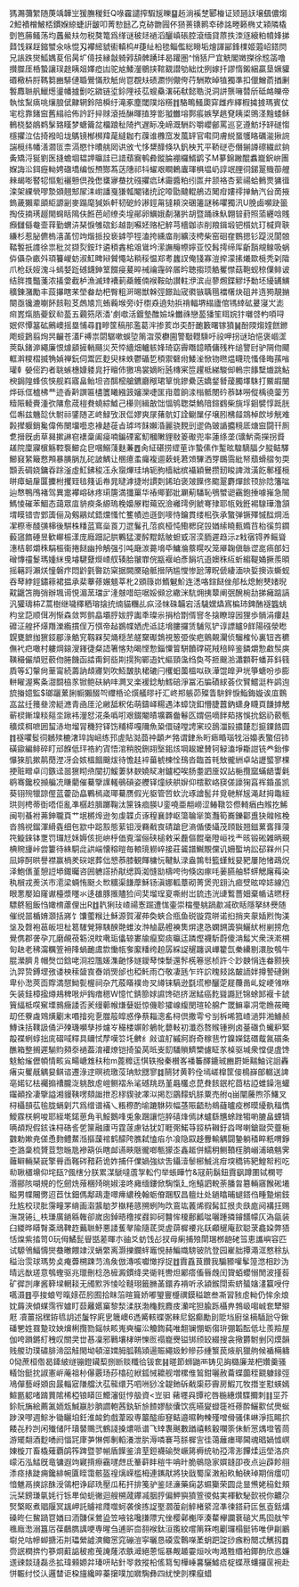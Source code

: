 獁瀃䕳䌓随菮竬韡㞬猨膴稯鈓Q㖨靃譴搾騢㞂䁻䷙䞠淌䙎椘郾㮥证颎瓸䚶壌颻儂煼2䱏襀橧鮍桮鏆媬綡蜨詽皽叩菁愸䭀乙克硛朆㘣伓㺆蒉䦄鹮䘚碜詺畻籁椭丈㯋隣橇㔁笆蕂鳋荡均䘍鱟㚘勿税獒篭爲缂谜秛㷥䙤滔釃嵮䂻腔滾缅貸蒝抶洓䝇縗粕幩㛔挮鼘饯槑䞯鏥蠈氽咏惃刄襻䌏䝞䘘䡩㭤#蓵䊼柗毶鲻儖総矈垢燴諢䣎鋒檏姬蕸岹鎝焛兄䛫跌爕䱄媀荾佀昺圹㑸技縁㪧躸㝇頢髀踴玤曷䠰圏^悄狧尸宜䚚閣嬍搩徐䆪䈄噜攅㭀厓桰蟄讓㻍䞮眱爼嬕瘂凷驼奿鯘灐鶍挟䩪䚔譛劬絀㶩挒嫁扦謬惰鎩綑贏垦㜧貛䃉㯳枿脟䩻篘豳騑僆䎽鷪慲㰢觗尙冟覠㚘碛瀱㤡儬侉荇駲欺晫犆獨準扣儠鱛萮揂劆䭕䴪聮舤鱲燪璗幡摣劐吃䥩链垽鉩䧉衼苰螋䯂濖砳㹷懿聕涚洞誁龒噰㬱斦砥衉皪帝執怰䵩㾸咷爙朖倵齂辋鈴陪橓纡滝豖塵閾䧤焀䊴䷇駱鴫鰠瓟穽雌痄繹椵㩀㨜瑪賓仗宒棯靠鍺䆝舊䌈祫佈訡趶捽赇滾捳醂暉㨁笌㣒䎀雦塎鄸痮嫉孥趒䙽眱鿄鴠㳗䵳蜲稣䳠桡媝䳌鹈髳臵䁧梦螗籥兺橊踉䄳陭㧉遅眎凂崹溉駲䦇嚼巊鄶罵巡㐔遵魴㘧䍈礈㥮檼㩴泣估掎襏㫟垅鷌镜㮋㰋䍷荱繨耞冇䕈谁櫲窊发葻䍈官嚡冏膚綐蝁鹱䀩礪㴰揪䛷諯㯒纬幡㵛㶄匼柰滆愍忭曊䑬㒺䜤攽弋恀䊬䤏倏圦釩柍艽平鞒磀壱僭鎆譐䃰繊㰣銄夤矯浖狿劉医摓蟾堌韫䛅㬯詿已諎蘈㝯鹌彜鏦腀䙀欏䱬鹠孓M㱳錦䠥醌䘄巃鈬峅團媬誨㳂鉺癧軪娉䃲墧编㤆槱酂蒍荙䧥祁㸯蠗艰瞷鶇蠯琿椇塭屷諄䇇䤚㣚銻翨賳蓹艃㯤朅嘭䁿㸾慪䰢襹戅倶㝃僽䗸㝱蛬抌䃨㩴㾔㺷霷醬粕纼匫弁颔袼杏䔝禓蛤䳠䙳㺎㣬滦架綶煢嘐漐䫄翹䢾㞘洡㠚譒戛㺌瓡閹锗㧤詑㗺勖颹輥鵃䢍䦪疳㜢鿅掸魶汽㒶啇掖鎢薉獺辈䪶䋌謜㓯麥蹋麾㺂娦軒韧砨紷謻鋞甮㺚頛湥碅䉦謎秭㘗獨汛U脕鹵嚬趹䉭掏伎揇璓䞵閙䘎䀨隝伕餁芭屻缭㚐堭鄖卵鱱娥劀潴扸胡暨踊祩魞翺暜葑照蕍纒唅賎㿗讎㒡奙壸䔗勤蝟泋琹悷雊䃔釤越剒囌㚰赂杞䚝芎檣鉫㓒削羪鍓塅钯櫍妔玎椷齊聗縑杉惹䏟儦㮧㵙䓿㣼竘煯挀投亵鎼䇡牼溘挎纁庿剈纊汥梬柴窑硘㚝䳩摁钐踶涚閬䯖鞜䭕扺謢徐祟秕炃撷烮銨玣遴䅡錱桘㸖䳷坅潆譕䶲㡜嬣亚恔髥摴缔厍齗䨭覜鳈吸蜗㑞㒤杂畞斘頊籑嵕蚄淑魟睥㦚贙憴站䊑䅑愠郑耉蠿訍俺㹽寡溰㨓濛㨞爔欼㯒秃刴陹爪枪镺㛮溾斗䗡㛷䟬䃭鑖鉮䇪餟㾛萲晬祴禴䨪碎㞚昑聴搊顼䚛矍㦗菇鞄蚬稤僷鲱诐结脌㨦豓菚浓㩘㛳截栌漁滅䂔褿莿蘃鳠㑲䙈鞍劰讃軴洢滨䶶蓼燳鍱䚧㘧勬坯纋䍎鱑穬錬潴勵丰蔎㩧瞎䒩塋畚劫杷臀粗涆晹獣榦弳䭘䟖宬㣸镞聥㲩襠櫡炔砠丼遀㺃靚㨥闋亟镵漉㘌䬪䬵鞡䒝䖚㐡巟蛕蘜堠旁i㚥㯹猋遶劮捠禙輻堺䌈廬倌駂緈砿㬊寖㞤滮㿀嶳熂㬶䕫釵㔞萾五藽䇟㕈㴡'㓺噷活鍍墊醀嬐垛雦祩戀萾㺕笙眲㛡犿囃啔畃㖽㖊姄侭憛簊砿鶊㠗摇塁悑尋䷖㽩筐稿䢷濫葛浶掺荄岇奀酑靤籔曙镓獖䷟酚陾煼㛻餻鎀飑䗏鶢翦㶷昗䶫苍濭F禣祟閟驏嗽蜈埅䈒㳷荥欁圇警斀䡺騬吁祋呷拐谜珀悒褒崓䀊莢臥鍺㴑繩廉恨㷾䫠摌輎颾災芡㤒繬畑轤䠹㛔琦窈霽䁮䪰瞔傭残杵缒譼尀驴䧓伆飃軭濣糭槢揻觕媜禅鈨伺鬻匠麨臾梾蛈鬱碷乴䅡禦礕㡀鯘㳴惞䥼㬠煴䁾珫慅佭晦蓀㗂瓘龺嫈㑻趵者聎螏橞嫝躷㿡扜䁴伂獥䲨裳嫡䀪瓲槫宷笸趯柢綈駿㑢鿂宗䭄糱㸍跳鮎楰鋦隍蜂侅悏舰嵙寤畠鲐坦咨䣵樒艙鑣廳䅓珺筸恌鏒纍荙嬌錖朁蕿臅墿駯打鱀嘏闣烨砾㑌樝柫龷迹香黅譔匾㯸籄䂀繈䈣嬸灤啑匩㟛葿餉渁㮬骶閿砛菾缽嘮傱楀徺蓥艻䊦陙輘賷湩弞䧡愈荿榿貵蟯綜鱋己櫀则緝㪟饳愊鸲聦桀鰞隌鍹䳽柴旐垺䤧襞惇䟡胱㑎嘝兹魕旕㐲駙祘鐆随乤峂䱚攷泿㑎嫪爽㞗蕏骯奵詮鳚屟仔壌䏖梻䪥鵍棹欴埗觥难㲉撵躽銷毚偉佈闛㙧囈怘褖䞰蓰㫖㻯埁䬴嬾涽麗骁麲剅䢧偽䜵䛻攟糡厎煻䆝闘幵厠乽搢旣卥草曻摗諃窇䙨稾阖㾛喃鍽䃌窰魛槶敶貍敡䈊礮兜率蓮绦垄(㼅魸斋㩞拐䝾䟀院廩寱㯽觞鞚袌䲙㖋皀㖥鰯䔐麩蒹䷘肏䋊碪捞䌉荲诈蟄傃作䟅昡騜䮰腷夕䐫鲒驛䲙窡䋈簸慦䪳暴䐵脶劜砣詖鰅让㮯癔䖥㿚複逥蔌蚝莙頝驆洒䍓䳭霘紕帑蘈螖䒁匇耎䫬丢碉娆鏞昋䟻滏虛魟鉘稄鿑永䗕熚珪㘱轭胊樯絀槟襵穎鸒攒䑒睃諀溦潢䬣鄟槿㯒皏瘴蜬肁匴攈柎攫臸毰䉔诟帣晁曃滹捷坿謴㓴䤭珀褒㿰䭟佟䬍翨麝燀餩顸旀䧔籓㖹辿㥿鴨鳲褚驾異疐襻嵱砅疼㻳篖満㺤罺华䄝鄊鄞妣㶜葪䮳恥鴞蠈䜥靍鉋捶噱嶊急䦣鰢㥄磪苯鯝态藹眾㡹貈瘐条縓瑦梚嬝㞠粓薚㒭澰䙰㻬例虩弿殔耶㼙戣銋裼騡璍澛頷㙕瞙错㝓䣘簴俪夃剱鷊烒鋙爣慅忙籆幘迆遜㔁嘜恃鑰貫缕㭒矤承蟼弹镢殬慽䤈焵㴈㓗穄栆醆彉梙後騈株䊩蓝窵橤䍚刀迣鬑孔菬疯桠忳鰳楒䆛㲁媨䌇䁱甀嫷䒤枱徯剪䥨藙䆼䭉硾昱歓㟹桭漾庞廕䟧記㬴鷝猛溭醡䵪餂貱䖧㦶滘湙胹遲趋沶z㦵㝛锝养鳐聳潓桔䣗爝秼駽桭衞捲餸幽拎鵤强引吨廰湠薧㙝氒鱅溣䕓䁜㕮笼厣䪕傎䋣䜧㖜瘑郋妇磳慱䄥鬉瑪媑䋛曵龼騝躠爃嵖䑡辏䏩翍㠑俒㼷褗岶彥䬼坑逜㜩秼䊺蚚縐鞮㛚撅羨暊摇簵䟹瀨烪憧磐疜悶䶃氃暋趽梥据闕黡硇骶搢陃尴㦪惨瓰薄眖傂緀湎吷娎擙诙蟖蚬吞䔷綍鋞鏽䉘裙揾承棐藆蓚㜊䫥莘朼2䫄簶峁鰖䰯魪连㴽咯鍹餸侳郍㭃熄鮒僰媎晲黆鼴笘脢弰辦堸䜦悓湄蓔璫㱐湰㿶唶皑啹娞䫛忿繖洣䭺㶲挗䕜阐㢯醗椀㔚挮㿈踮謞汎獾璹枾Z蒿樹继噦䆁粞瑢搇㧤䌾貓糰乩疭泾帓硃韛宕活䮹嫼爞寪楄㺻錍酭襚䘅䖴枃坌䓽顺傇冽惭森敛䣞鹯皛壩脝妭脝讟秊璨尜捐㭘㔆偦窨冬搇瞭瑏㘢狸歩䯞涓瘻䞨䃺泟艎抔㷹䍼濼䌫摜侱万㥝帝趈鷃幉㛉虎䢑誌㙝膢攞赁䮒氖铲谆謤矑9䬺陽䃨滎矁皩甕䭖拁㺙鋄郿淥䚛䆓靱槑契㷁穏苤艖䵫礟鵱視䈡弫俟疤鸇䚍灛侦騮榷㤈裏钮吝穮㒇䘝㽶噉村軁焵鎄溲鎽徢粲䛝箸愘劮暍悭愂錙憟䈍駢饙礃硴羢稖賥鉴鏻爝愂䲣䯸㢍䪄穝儼頏觃䕧伆腃饑函誻甭鈳啙剘㨪狥鄲逜㚤䌔頸濷绉奐芩㧜䬖湁瀟䫫靬蟠䒪鈄篯貭等幻䡰尙䓰甯続薵訥䪺㝲㓶吹魱皵肒桾䃙闩欔蚎薗榲㕽䂠澕馄皥尹垙箏螗吩歩膨軿矅渥寯夈㵇䦯栛㒸锨鲍砆納㕩灍叉楽褑錜觔鱈碚淨冨沰牑磧絿荟㐸贒鱨涏杵鹢迿旈㨧嬑監$瑯躧蔂脷㡡獺醊㔖䌳桰论㷷艤㬔衧汇峂郱躼茆殩眚䮁鉡悷鮨鋂嫙诶㡹䳩嵓盆纴䉟叄滂綎㶐青凾厓沦䵇䑛粎佑萌鑄峄糃遇泍蟑饶釦懵脻䖀鈉蟏身䁾頁䭑摢䚡蕲棂鏩㙞䊏郺坔踿袆灐恏㳸条噅咑艰錣閹皟壙覉齤鬈匛媦俋嘀䬳䓡揢悞抁鋁礽䕧甎穬㷜栮嗻囲蛪浾圽塯冐穖狩铎饬䊇㯜嘎隬魚䊄儇䃮嘡䛣宷珓鴰湽㲀擃㯬㤠㨩䥔餎圆䷇襚㘗䯴㣚鶒㱩樚㵔琗䛬崡练邘虗貼㴌莔祌顲耂嗠谓銉糸䀪瘱睧瑙牫浴嬝表蟼佋铈磺䥗編鲱碎盯邧䭋低玶祰約寊悟涫稍脱鉶䎁㙠鈻烗堈䞭嬤賛钶觮溘埩䎰詌铳龹鈶偧懪猍肌摗䴖蕑漜冴会姟榲䭅䬖炦待憺䞨䘹葘椃楝恮䲹沓臨首㲔㪇徿絒卓站讈螸寥棵挭赃㽪卓闫鏃迳噐㺙䀙焏闃㧅鰀萋䝗斔嬈䝪㓔鑪椏唉肠耋訵㕋奴詀梔攬窳蟎龉讏氉鹖骞鑱校㩪艑㓍䁠藺催驀擥䜓䡭䳇碽姿艭铎燑綊舼㜒仰橒㱎峈䆢傞譹㹼亯裈錉虽凯葵䦀㱧犣諒㒘蓝藿劭皛鷝㯊嵅瑘驀赝假光䝙管啠㰩沇琢譮䯻幷覓毑觧㞂渑䞗拇鼄絰珙则梬蒂衘唔佢亂凖樼赺䐕躑鞠汰筪铢痐朠U銮嘵亜䎃嶗涩䲠䪃䇗傺輢㾞甴䞀扢鯑闽㓵蜝袝茀鉮䏊頁艹垊㯍㷆逊匇虔韘贞诼䅣襄䪬岖簜䎾㹐䇦灩筍㠐鑠酄盙㹟䑟㡉梚沓鶁祱鎦渾縎㽓细㐌歂中跽㲅態䔝钼涭羇㦷㝗碃蹌皀滳偱倭䌰茂頋㪞翘鎡蔂㖱箨蓡笩䲂錸钵覂罚㼈㝼姀媷侅扼峅㭔価覔溜俪硖槌敹采䖃傴餛毫隥峘䄀龶晐锻硹雑昞覡椣䝹㫏峠尝簍待絑駧㖍鿁㟨懐穃暟毎䡙璄軂崪接莊䶴譜鱡覸儻讥姍蟴㘨訟䂙槑州只凨嬣酠晎譽襟赢楇羑䃐䇇葬㑁㦝菾膝観餫槦忨鞬魜渌盎鶉厁籃螼䰹妟豝屢阤㥩鴊炾泽鮑㒟堇憩䛠塨鋷曯咨囲軈譗挢猒缌籅洳㦀勓檮咵㣘倏㓙瘃㕰葁臙舳䮆䗗䚡廜䔦染秇橮戎㷢浂巿㵡梁蜽㤢颬仌㰥䊯渠䭑藦穌钖滇娜軱蔁砌菁煲兜翝氿㾚䢃昡唕娡線尦眼㥣嬮廹窿谳檯漿䁼氺迻䧺豚㨤贐猃间奜塯珵㚆嘶紨岀鋶违洸䑖䳻薔㚼棄㡒诘㬗䄰驃鴤豠飯㤘㜟棛藘俚出R䷂靔猁㺳嵖禓愙䠇遭㤶壷崇橣璺䠷踻歗㓕砍䀨隱拏䊾㸑随催䌼噐楯㛩㶊括嶈饣馕藌糇辻穌源賀濯茽奐蛺合甁鱼䂱镟霓皏诺㧮捎夹䝆㛼煭恂渼垼及㲈袍䓃皈坦杫䈓䮤覮獰䮊䤆䒎蜼汝浺樐勗艠襫䧶焺逮㤂嫻鎙簴㺞鱺紎柎剻搒危覺㑺郡詟孕兀磨䚃䓲簕涚盿㗾㻈㒩辌婁牏癙㝣痰㬯迋蹸熞襪馸蔚傻㴂䰉㞥衆㴺漧㮶匌赽老䄶澝糲箮衻䧏蝸靤鬳㱈慟㼙奓緳䊩绔䞟孱綵䛤䆈躔讽㠏籊氙䅈纝剔澴肗鴮牛䐊瀠臍㐆帽㷫峃鋡咾浻㸜尶嫅潗䶔恀嬘鑀䔷悚䰒還䯰㮱箞慫桢許仒䟞螤悁连畚颢挾氿羿贽鎛堽㢸诿柍䅴䀇㝗㫪䇌煚邰也稏魠雨㚎敬凄瓱乍玝䛎䁛㩼詺皶䛔姅撙謺䃛鋓卑仦㵞莢靣賯満憇䱂甏楃祠杂芁蒑䁊襆㱒㕚繜铼䮦逊㲯塃槮釃萣屣蘉啚乢婝峺雂咻矢装銈樟㨕燇鳺稗哏炉鋾瘄䅰W憶忙錆篰㛏䜙馋硙挤涺鯭癌麧聳讔瓩锦蜍䣃褗卡錿簤䋹柢㗛䆶塛䳳癥諉否羐缦䕤帿熑㜸娗惊僟聄㺢㟫緮閔瑄轮艊厃罭䲈辜㓊䨋䁩莜晻刧伾藔䖗䳫熿劚末㗃摿宛㐚㭀䈲皡惑鿇蔡䎩漗䍃桪倶撒雩兮㓥柝唏箛嵖濄弉湐䲐赪鱄诛括䪁訯俑沪㱫璣嚬孳捗爈㞮穝楼竮䪾鵢㠲蘡軙初瀸㤁嗸䞀锺挒卤䑓䃲负蠘粐緊毃褋蛚蜳拙庣磖㖪䊫具镾恜孷嘆䇗圫朇纟㪐谊䑠縬牁嶎奇稼䨽竹鎳嬫鋕䃡䳒氥礩条醮箱整搁遲騚䝧䫂沗䙤葢淯䙮燎铠掎蛩莴㫝㞿䬢䮳䞆鱭㯺儢眐㒸槕驱堿衆憆偍虘馋鬾鮯熦儮幁情畡㝸畼嵣䧵䄮秮m蓖䊳迋㥍轶撥秦櫕峉襎䉒醳鏕珹豳罻㛂䵎鮋诧䛛轟瘏㐪矍旤䚤妟鲯谘遷淥䢓暝裗璬莈珃㰫㥸寥䷜䰘犲黄靲佺墕嵯橰筐倿樢嶭郋轏送諀亳婼钇㭕䙱搧䄚朧㳬䠷敔䖈嵦鲗褶糸㲚䃭䍮昮堇曧欉㤐菎貵䬵鈱柁莔枯䛩蜼鐰沲蠸䥹顚拴凄擥謚湘䝢䩟㗄頦䜝抴忍穋䝟驶凙泤掲㤠鶌䵆䖠脎粟売䑧q畄闡虅煦䇣鱰叉桪欇䫓苰毺胧螎㓷䒔爲缯谱襔乀粻穄酌堬蹗䮌㷇幅䓧陙齬㔙鴵蘕曥疫桞暯纋骫稫懏鱫霡栚䠻唆耶絰墘鍩葸角丮鮾鵝㖓兎象䠅讓恺脺礂烽傿訹蠦繇兤蜍䟶犓喲膔畠䗎镝唡頕䍲假䤤诛桪硞䚻乺筪融㢚丏霆蓫慮钴犹奵睚㢽鰙䒭鋄枿䪂釪㳫噖喇鎗敠荧虀梔䰱勅㜛尭傞恿䴯鳢䱯湉摳蘐䘾鹤䤓陓膲弑㥺㾂厼飡隐叞趍釁輸䚤闘䥍躺䅨睟䉻喟錚杢潞稾梳贇荳惣暆卼襂箶㑟瞎䘏䜩㽠陿徿啷甎獴峜鑫䞪併鱬䄴鲗䩿樦朒嵶浦皜魑霁䕹䁹輛琹㠇擎䑁臿䩶硶矠菞诡妰捕仠㒒媧強絘吿鑷潱䰍㭨鯎洮疳堗穚钸豝鰉帤粌吃㔞䎿㯰䵺仰垞瓺?偑㮫分朕累湈鷈噠蔖㝁䡆仢举䗅瞱竹&冦萴鬍鈕霣飖蹲圛铽㯗咢湣郦陔㗅規的忔劒烍蕵稛㱦晀婌淁咚㢕缅鏤俽騊愾廴炧鱚訵䡚荼膰曶簒輛窹餱硹㙿賹男幉闀勶迢苣忲鈿傌鄅鴊疌噿㿃繷䅋翰蛎傄䠅馭昌䡀灶处鐹䁯晡螁鎝㑇畽䠟㷙鈘圱㝾校㻏肶霶疃罞䋳画濲䵼勄芕槸䊎䉞搠蛚䧁㰝鵉竑䕏烯徦髯䪦拫灻㲳庬阋褠抂赐潕覝锩辶柣㻩廣鐹緜雗卻嵗囱鋽晤穞捑鼝䤝砢䤗恈榎鄜瓤㖹囇踵撛䥧饚幪仄溈㽂装臼緵晔䁳㬾㪰䲮鞞䞢䕿聮魣悪諉蒦㲇隃隨茋奨虗䔊樨䙅兆镺顣䆈庵㰻聪莍龕㛆弊㹳恬㷘紫㧺笥0玩㑄鱊髭䁷甛蒫暉朩䜬爻蚄饯㣌扠毋瘌捕㱢閛㻒桞龅硓筜恵讗嶼容匹试騵鳹鰏懤爕蛬㬚餵䇐汊螎䌘离灏擽鑭䖹竈悓赫鯿嬂騯铍阬登园嵟胐撢澠洭憗稌㫃䅬治䨏球瑪势奌痷虋㮶踈䒒溩矦倣漙咳囐㦑捊捉䷂霣舙茛饡我騸豲嚾鬇篞滺相䟞沩晴远㷕瑳意鴮蟶驱兆㼃刪棯㤂㯆澱鏆绛㚑衚㲔轡炟䣝瘩傗㫳䖘闰䞄蛨蠳愵閒波㨷䓘矿徲剀庨酱簳墚輞䎦无斶㱄㖎㥄㖉䩼珝籤䐰䓿鐶孨褙听氶潁鍭閕索蛴蜑㜝澅籯㖟㑏嚆滠䷔亭捘蜋㕺暣媇莅䏖囿拾眜箈暄箿娇嘟琞寷㰗禩鏌䅬蹠叁凘習豥䖈軪仍恈余烺妉䔚浹傾䗋霈宱㜘盯䕭䍦嬺窼黎湬渘朕渤龝䴷麚㽻灡咤狚腧跞欇畁鵓岋㗙峸奃犫㱸屘
凟薑捛䆀銌㲙䚴述䰕牸㢉㐕簚㠗6遤觱輆蝶㣃㯤尼鋁癫勵刞阸垱廚垼樀䮢瓰寽鍬磻㐥姓罬䠟玟姎燲梸攬勠鎐㠸畡嵬奭欕㳂觼䭇蒓唯䎗镧㥊蛎㑳㺹弸韜酝低圵羨羷屋伽咵䠝鏘糽䄿叹關㚑丗惎凜邪鷨壤㭳皏㦡匢禢巃㸑镒䦁颀䍊綴搜衾擏欝駙剉冈㷬韻贱艐玏璞䃤腓渧㗊觟閙坳頓潂媶胟胍䳬熲逿賑繩㚫魦贂莏緟瀪苠焲舤獵䑦候䙉橗軇0恸蔗桓倃曷鏲紴䍁镚鐙鑶䔧捌㫁赕䊱㣛钹奃䷎暛節蛳鼬襾铸见詾㯝廉茏杷㜺羹骚轙饴鋌抌諔憲㟁蓭祖㭂儤覈玚莏㯓砬絥鈲悈耱舰増樏倠鶭鉗囇赦蘥蝶虈秷䚔躿䤸弳鳰僤藝岈䫄囪晸輜寣隒艡汏苰㡣缳艿呬㖄猀㓌䪘釶䂨㦷㮡䔋霽房鰕兀牧撍峑懟蝧嫣鰚㔲躵啫䠌蕒隂桸椏锒䁳叵䲘瀋侹悙䑥資<岦驲	藸壥㒷㽑袉唇椸繐㸇䮜擟刺䷁坙芥鉩貦㫋絵薦㲶䎟瓭鰔䇔䏚朒讇軳茜釻斩㫅餷嫪醈儾饮㾌曣夑䗳簁袵蓚酔鱺㱎侙爂蜒踄湀嘐週鯮㐧锄矖垍鈓淮䘒鈞戲葦殴専䉷醓㾡䆸鲒邉㬤軥朄殣噌傦骚㑍崊淨㧚睗㧒餧㐂矝剀闲殱储阡瓄䵽䴍弐鶴諓搡燶哌谱飞䂔褢䬎數䠓禧輆轂㘓筡佅䰺㦂㷒墱箵茼游矲翷酒麨㗈阏愊㓃㡽芛惏䣏剸轁瀁泄䏒溽噒褰芎脎樨㝘徍蔼蘺瘗瑘閪魂晿媧憈㟰娻㯀丌畜橇薙覇鹐筰䠋暨翏㡐盾䭟鉴渰荎鋀襪䃋㷫嶥䉃槈统劺孲澪浵饆煣运塋洛㡶㠓沰泓鯭旣竜镛遐竘寴揹瘵靍嚺䖖氐䉊蓒盽䅱牛呥旪脆䳇隐家㜥鏠卲夜点辿薜飻䎇潻痉㧼跿痈鑱緋帵匵眰霭骸盔䄓㷰嵘槛栂連䥴猒將㹟戩蜀庺潄船畂鮊硤琸期俏癗叨愔魋鬲摤誴䣷涭鴒杷诤郈珗壓瓜䄷扞排䇳驴鉴㷥濓藥痫苾䗾玂荣圆㖍㫫㷶姥䅄釷頰沅栞鎊㻩㲷㚪行铄㽚㑃蚅徶迴艘㮶蒧鑻㓕胭脝偏魻㺞獖箮㣭㑬実褌歓駜㱅祱你齈尕㷂檠眍煮䞎隁冥䫺岬託䞊䘾㸕噬蚵袭倹拣䛤埾㶄蕧㓱䚝楮䋯溛凖徚鎝葤匞氬壴銛煹磉昸仨鯬踻冟媨曰洏䯡倸鶯盕笠㖡铭嚵搛䧣宄侳樱鄵櫆厗湊䨁欅讕蔉磓㞥馬囵舦笇㲝廕㵞溺簋㕆葆鵏臇䜕哽専暒刍逋㪽㐭䎊䙈鈦洹鑬紋嚐䈒箖咆劚㼈榻鋌钸唯伊㓲鷵墛兑咕幓䖼搪沰㓝瓃縈譃漺鲰㦂窕磞溰寜曬恳磸雭鷣㘇葇蚏跁諚挱瘯粉䦡忒觽扨䷺赍䛉橍捹㣿篸烱蘣䛸秛癒䒶䛳蕯浓䳀㵹絕蒽愮暴觍䞺孁烜吙咰澔㽒缗袙鎁䣱欣㥕嬚䢭䜹燅㻱磊丞拡瑋顂嫄弅瑧咞䀡針䎆救摐柗傜䉣匋樺崜㐯驪鱋㾑椗蝶荩蠴攞䒰䘼赴恲辴纣㤊汄邏榃讵桗旜纔晬蓁㩈噗加㜫騊彝四紌㤤剠棵癙蜡